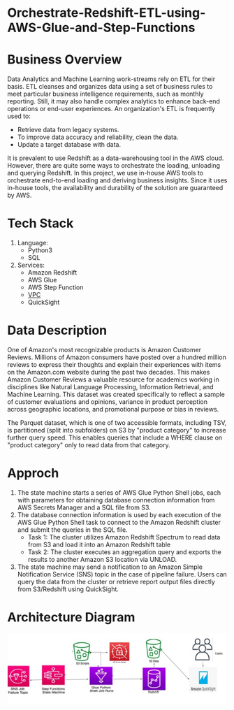 # Orchestrate-Redshift-ETL-using-AWS-Glue-and-Step-Functions

# Business Overview

Data Analytics and Machine Learning work-streams rely on ETL for their basis. ETL cleanses and organizes data using a set of business rules to meet particular business intelligence requirements, such as monthly reporting. Still, it may also handle complex analytics to enhance back-end operations or end-user experiences. An organization's ETL is frequently used to: 

* Retrieve data from legacy systems.
* To improve data accuracy and reliability, clean the data.
* Update a target database with data.

It is prevalent to use Redshift as a data-warehousing tool in the AWS cloud. However, there are quite some ways to orchestrate the loading, unloading and querying Redshift. In this project, we use in-house AWS tools to orchestrate end-to-end loading and deriving business insights. Since it uses in-house tools, the availability and durability of the solution are guaranteed by AWS.

# Tech Stack

1. Language:
   * Python3
   * SQL
2. Services:
   * Amazon Redshift
   * AWS Glue
   * AWS Step Function
   * [VPC](https://github.com/sudheera96/Orchestrate-Redshift-ETL-using-AWS-Glue-and-Step-Functions/blob/main/AWS_VPC.md)
   * QuickSight

# Data Description

One of Amazon's most recognizable products is Amazon Customer Reviews. Millions of Amazon consumers have posted over a hundred million reviews to express their thoughts and explain their experiences with items on the Amazon.com website during the past two decades. This makes Amazon Customer Reviews a valuable resource for academics working in disciplines like Natural Language Processing, Information Retrieval, and Machine Learning. This dataset was created specifically to reflect a sample of customer evaluations and opinions, variance in product perception across geographic locations, and promotional purpose or bias in reviews.

The Parquet dataset, which is one of two accessible formats, including TSV, is partitioned (split into subfolders) on S3 by "product category" to increase further query speed. This enables queries that include a WHERE clause on "product category" only to read data from that category.

 # Approch
 
1. The state machine starts a series of AWS Glue Python Shell jobs, each with parameters for obtaining database connection information from AWS Secrets Manager and a SQL file from S3.
2. The database connection information is used by each execution of the AWS Glue Python Shell task to connect to the Amazon Redshift cluster and submit the queries in the SQL file.
     * Task 1: The cluster utilizes Amazon Redshift Spectrum to read data from S3 and load it into an Amazon Redshift table
     * Task 2: The cluster executes an aggregation query and exports the results to another Amazon S3 location via UNLOAD.
3. The state machine may send a notification to an Amazon Simple Notification Service (SNS) topic in the case of pipeline failure.
Users can query the data from the cluster or retrieve report output files directly from S3/Redshift using QuickSight.

# Architecture Diagram

![](https://raw.githubusercontent.com/sudheera96/Orchestrate-Redshift-ETL-using-AWS-Glue-and-Step-Functions/main/images/architecture.jpg)
 
